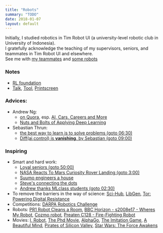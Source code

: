 ```yaml
---
title: "Robots"
summary: "TODO"
date: 2018-01-07
layout: default
---
```


Initially, I studied robotics in Tim Robot UI (a university-level robotic club in University of Indonesia). <br />
I gratefully acknowledge the teaching of my supervisors, seniors, and teammates in Tim Robot UI and elsewhere. <br />
See me with [my teammates](https://photos.app.goo.gl/7ChgnYcrqtAY2ieJ2) and [some robots](https://photos.app.goo.gl/soMObj1VDShBW1sL2)

### Notes
* [RL foundation](https://github.com/tttor/rl-foundation)
* [Talk](https://github.com/tttor/talk), [Tool](https://github.com/tttor/tool), [Printscreen](https://photos.app.goo.gl/p2xnILiK5HJ1l4S52)

### Advices:
* Andrew Ng:
  * [on Quora](https://www.quora.com/profile/Andrew-Ng), esp. [AI, Cars, Careers and More](https://www.quora.com/session/Andrew-Ng/1)
  * [Nuts and Bolts of Applying Deep Learning](https://www.youtube.com/watch?v=F1ka6a13S9I&feature=share)
* Sebastian Thrun:
  * [the best way to learn is to solve problems (goto 06:30)](https://www.youtube.com/watch?v=Y6LF-_-pMgI)
  * [Diff(ai,control) is **vanishing**, by Sebastian (goto 09:00)](https://www.youtube.com/watch?v=XF_ACsJiz64)
  
### Inspiring
* Smart and hard work:
  * [Loyal seniors (goto 50:00)](https://www.youtube.com/watch?v=qMgGqHo8nsg)
  * [NASA Reacts To Mars Curiosity Rover Landing (goto 3:00)](https://www.youtube.com/watch?v=svUJdzMHwmM)
  * [Suumo engineers a house](https://www.facebook.com/adobomagazine/videos/10154217936341758/?hc_ref=ARQPbYFzKwLiSCy2j41DfWU34THIdw_-cf_wfakDndSMSECDuX_YcKY8Ep6KPKttqdw)
  * [Steve's connecting the dots](https://www.youtube.com/watch?v=UF8uR6Z6KLc)
  * [Andrew thanks MLclass students (goto 02:30)](https://www.youtube.com/watch?v=Qz41Q89cHGM&list=PLVJA7edNhnRTYqqW5zIj0gkVmxWnkXqTP&index=107)
* To remove the barriers in the way of science: [Sci-Hub](https://en.wikipedia.org/wiki/Sci-Hub), [LibGen](https://en.wikipedia.org/wiki/Library_Genesis), [Tor: Powering Digital Resistance](https://www.torproject.org/)
* Competitions: [DARPA Robotics Challenge](https://spectrum.ieee.org/automaton/robotics/humanoids/drc-finals-course)
* Robots: [PR1 Robot Cleans a Room](https://www.youtube.com/watch?v=jJ4XtyMoxIA), [BBC Horizon - s2008e17 - Wheres My Robot](https://ok.ru/video/281973623525), [Cozmo robot](https://www.youtube.com/watch?time_continue=17&v=ldi1NCpe2Aw), [Preaten C128 - Fire-Fighting Robot](https://www.youtube.com/watch?v=HcHZ694psGw)
* Movies: [I, Robot](https://en.wikipedia.org/wiki/I,_Robot_(film)), [The Phd Movie](https://phdmovie.com/), [AlphaGo](https://www.alphagomovie.com/), [The Imitation Game](https://en.wikipedia.org/wiki/The_Imitation_Game), [A Beautiful Mind](http://www.imdb.com/title/tt0268978/), [Pirates of Silicon Valley](https://en.wikipedia.org/wiki/Pirates_of_Silicon_Valley), [Star Wars: The Force Awakens](https://en.wikipedia.org/wiki/Star_Wars:_The_Force_Awakens)
